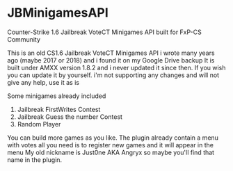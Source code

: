 # JBMinigamesAPI
Counter-Strike 1.6 Jailbreak VoteCT Minigames API built for FxP-CS Community

This is an old CS1.6 Jailbreak VoteCT Minigames API i wrote many years ago (maybe 2017 or 2018) and i found it on my Google Drive backup
It is built under AMXX version 1.8.2 and i never updated it since then. If you wish you can update it by yourself.
i'm not supporting any changes and will not give any help, use it as is

Some minigames already included
1. Jailbreak FirstWrites Contest
2. Jailbreak Guess the number Contest
3. Random Player

You can build more games as you like.
The plugin already contain a menu with votes all you need is to register new games and it will appear in the menu
My old nickname is Just0ne AKA Angryx so maybe you'll find that name in the plugin.
